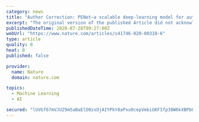```yaml
---
category: news
title: "Author Correction: PENet—a scalable deep-learning model for automated diagnosis of pulmonary embolism using volumetric CT imaging"
excerpt: "The original version of the published Article did not acknowledge the passing of the sixth Author, Norah Borus. To improve clarity, the Author contributions have been updated to include the following: Norah Borus was not able to review the manuscript prior ..."
publishedDateTime: 2020-07-28T09:27:00Z
webUrl: "https://www.nature.com/articles/s41746-020-00310-6"
type: article
quality: 0
heat: 0
published: false

provider:
  name: Nature
  domain: nature.com

topics:
  - Machine Learning
  - AI

secured: "lUVGf67mVJUZ9m5aBaElD0zxOjAIYPkY8aPxu0cepVmbiGKFIfp38W6kXBPbO1h6ySlh3qBK0jHD2ZbJ0c6nx0ka3Yhoyno7kksJjFmSHJmVsGIhJyqFlZXxI9zTrIG3p1CNsH45ZGSIuCh8v/x+WuGZycmJZAESbvvJpQN6+EjHz9S47QHj6pZTdGE/sgrcjBYyjYmoeyW4kJaZPjg59yVZdC5/AvicZfjP2ghlQcXh6Zd/RaaT/9Z7hQGmZp9Y1rLXMBHuWaPaokf/9eEXeNYpg+xeSSUln9RTIqSdfinrfOXn52xpVeORZK0mu9MmNQly0MTd6Jx2UOOLCek9Kw==;HFJMxjCxA04Hgp3i6JSM6g=="
---
```


